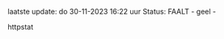 laatste update: 
do 30-11-2023 16:22   uur 
Status: FAALT - geel - 
<div class="service Y">httpstat</div>
